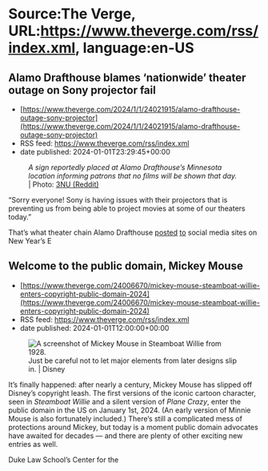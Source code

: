 # Source:The Verge, URL:https://www.theverge.com/rss/index.xml, language:en-US

## Alamo Drafthouse blames ‘nationwide’ theater outage on Sony projector fail
 - [https://www.theverge.com/2024/1/1/24021915/alamo-drafthouse-outage-sony-projector](https://www.theverge.com/2024/1/1/24021915/alamo-drafthouse-outage-sony-projector)
 - RSS feed: https://www.theverge.com/rss/index.xml
 - date published: 2024-01-01T23:29:45+00:00

<figure>
      <img alt="" src="https://cdn.vox-cdn.com/thumbor/aTezACEhhYVJ_VS7URTfn9Vd-6o=/0x0:1974x1316/1310x873/cdn.vox-cdn.com/uploads/chorus_image/image/73015099/alamo_drafthouse_outage_3nu_reddit.0.jpg" />
        <figcaption><em>A sign reportedly placed at Alamo Drafthouse’s Minnesota location informing patrons that no films will be shown that day.</em> | Photo: <a class="ql-link" href="https://www.reddit.com/r/AlamoDrafthouse/comments/18vcjvh/comment/kfqn64n/?utm_source=share&amp;utm_medium=web2x&amp;context=3" target="_blank">3NU (Reddit)</a></figcaption>
    </figure>

  <p id="J3bAxG">“Sorry everyone! Sony is having issues with their projectors that is preventing us from being able to project movies at some of our theaters today.” </p>
<p id="CLj8fV">That’s what theater chain Alamo Drafthouse <a href="https://twitter.com/alamodrafthouse/status/1741552392766714199">posted</a> <a href="https://www.instagram.com/p/C1h9DaTN8Ft/?hl=en">to</a> social media sites on New Year’s E

## Welcome to the public domain, Mickey Mouse
 - [https://www.theverge.com/24006670/mickey-mouse-steamboat-willie-enters-copyright-public-domain-2024](https://www.theverge.com/24006670/mickey-mouse-steamboat-willie-enters-copyright-public-domain-2024)
 - RSS feed: https://www.theverge.com/rss/index.xml
 - date published: 2024-01-01T12:00:00+00:00

<figure>
      <img alt="A screenshot of Mickey Mouse in Steamboat Willie from 1928." src="https://cdn.vox-cdn.com/thumbor/eBbammHe5W3333HbhP42XmeibGE=/0x12:720x492/1310x873/cdn.vox-cdn.com/uploads/chorus_image/image/73013853/1920_51_107_720.0.jpg" />
        <figcaption>Just be careful not to let major elements from later designs slip in. | Disney</figcaption>
    </figure>

  <p id="xjmDiw">It’s finally happened: after nearly a century, Mickey Mouse has slipped off Disney’s copyright leash. The first versions of the iconic cartoon character, seen in <em>Steamboat Willie </em>and a silent version of <em>Plane Crazy</em>, enter the public domain in the US on January 1st, 2024. (An early version of Minnie Mouse is also fortunately included.) There’s still a complicated mess of protections around Mickey, but today is a moment public domain advocates have awaited for decades — and there are plenty of other exciting new entries as well.</p>
<p id="dCtRlv">Duke Law School’s Center for the

